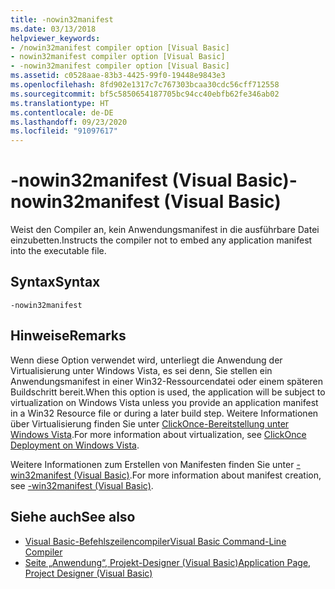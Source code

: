 ```yaml
---
title: -nowin32manifest
ms.date: 03/13/2018
helpviewer_keywords:
- /nowin32manifest compiler option [Visual Basic]
- nowin32manifest compiler option [Visual Basic]
- -nowin32manifest compiler option [Visual Basic]
ms.assetid: c0528aae-83b3-4425-99f0-19448e9843e3
ms.openlocfilehash: 8fd902e1317c7c767303bcaa30cdc56cff712558
ms.sourcegitcommit: bf5c5850654187705bc94cc40ebfb62fe346ab02
ms.translationtype: HT
ms.contentlocale: de-DE
ms.lasthandoff: 09/23/2020
ms.locfileid: "91097617"
---
```

# <a name="-nowin32manifest-visual-basic"></a><span data-ttu-id="b989d-102">-nowin32manifest (Visual Basic)</span><span class="sxs-lookup"><span data-stu-id="b989d-102">-nowin32manifest (Visual Basic)</span></span>

<span data-ttu-id="b989d-103">Weist den Compiler an, kein Anwendungsmanifest in die ausführbare Datei einzubetten.</span><span class="sxs-lookup"><span data-stu-id="b989d-103">Instructs the compiler not to embed any application manifest into the executable file.</span></span>  
  
## <a name="syntax"></a><span data-ttu-id="b989d-104">Syntax</span><span class="sxs-lookup"><span data-stu-id="b989d-104">Syntax</span></span>  
  
```console  
-nowin32manifest  
```  
  
## <a name="remarks"></a><span data-ttu-id="b989d-105">Hinweise</span><span class="sxs-lookup"><span data-stu-id="b989d-105">Remarks</span></span>  

 <span data-ttu-id="b989d-106">Wenn diese Option verwendet wird, unterliegt die Anwendung der Virtualisierung unter Windows Vista, es sei denn, Sie stellen ein Anwendungsmanifest in einer Win32-Ressourcendatei oder einem späteren Buildschritt bereit.</span><span class="sxs-lookup"><span data-stu-id="b989d-106">When this option is used, the application will be subject to virtualization on Windows Vista unless you provide an application manifest in a Win32 Resource file or during a later build step.</span></span> <span data-ttu-id="b989d-107">Weitere Informationen über Virtualisierung finden Sie unter [ClickOnce-Bereitstellung unter Windows Vista](/visualstudio/deployment/clickonce-deployment-on-windows-vista).</span><span class="sxs-lookup"><span data-stu-id="b989d-107">For more information about virtualization, see [ClickOnce Deployment on Windows Vista](/visualstudio/deployment/clickonce-deployment-on-windows-vista).</span></span>  
  
 <span data-ttu-id="b989d-108">Weitere Informationen zum Erstellen von Manifesten finden Sie unter [-win32manifest (Visual Basic)](win32manifest.md).</span><span class="sxs-lookup"><span data-stu-id="b989d-108">For more information about manifest creation, see [-win32manifest (Visual Basic)](win32manifest.md).</span></span>  
  
## <a name="see-also"></a><span data-ttu-id="b989d-109">Siehe auch</span><span class="sxs-lookup"><span data-stu-id="b989d-109">See also</span></span>

- [<span data-ttu-id="b989d-110">Visual Basic-Befehlszeilencompiler</span><span class="sxs-lookup"><span data-stu-id="b989d-110">Visual Basic Command-Line Compiler</span></span>](index.md)
- [<span data-ttu-id="b989d-111">Seite „Anwendung“, Projekt-Designer (Visual Basic)</span><span class="sxs-lookup"><span data-stu-id="b989d-111">Application Page, Project Designer (Visual Basic)</span></span>](/visualstudio/ide/reference/application-page-project-designer-visual-basic)
